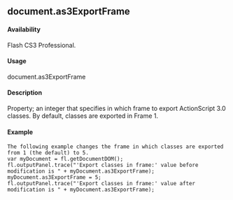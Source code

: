 ## document.as3ExportFrame

#### Availability

Flash CS3 Professional.

#### Usage

document.as3ExportFrame

#### Description

Property; an integer that specifies in which frame to export ActionScript 3.0 classes. By default, classes are exported in Frame 1.

#### Example

```
The following example changes the frame in which classes are exported from 1 (the default) to 5.
var myDocument = fl.getDocumentDOM();
fl.outputPanel.trace("'Export classes in frame:' value before modification is " + myDocument.as3ExportFrame);
myDocument.as3ExportFrame = 5;
fl.outputPanel.trace("'Export classes in frame:' value after modification is " + myDocument.as3ExportFrame);

```